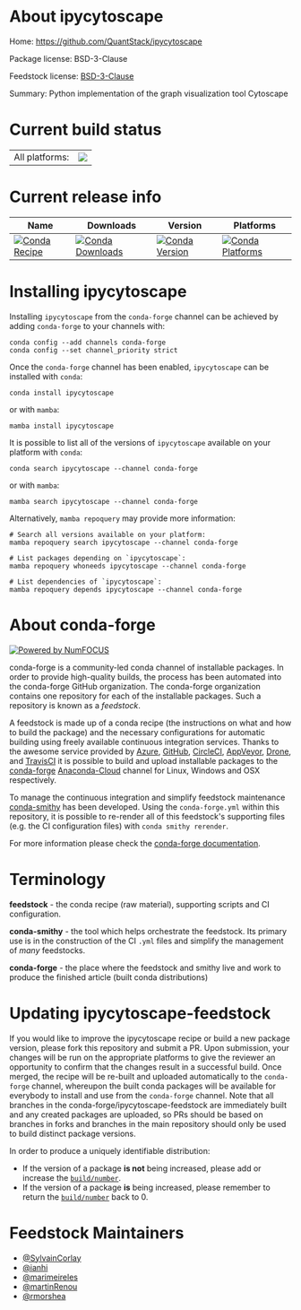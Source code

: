 About ipycytoscape
==================

Home: https://github.com/QuantStack/ipycytoscape

Package license: BSD-3-Clause

Feedstock license: [BSD-3-Clause](https://github.com/conda-forge/ipycytoscape-feedstock/blob/main/LICENSE.txt)

Summary: Python implementation of the graph visualization tool Cytoscape

Current build status
====================


<table><tr><td>All platforms:</td>
    <td>
      <a href="https://dev.azure.com/conda-forge/feedstock-builds/_build/latest?definitionId=9243&branchName=main">
        <img src="https://dev.azure.com/conda-forge/feedstock-builds/_apis/build/status/ipycytoscape-feedstock?branchName=main">
      </a>
    </td>
  </tr>
</table>

Current release info
====================

| Name | Downloads | Version | Platforms |
| --- | --- | --- | --- |
| [![Conda Recipe](https://img.shields.io/badge/recipe-ipycytoscape-green.svg)](https://anaconda.org/conda-forge/ipycytoscape) | [![Conda Downloads](https://img.shields.io/conda/dn/conda-forge/ipycytoscape.svg)](https://anaconda.org/conda-forge/ipycytoscape) | [![Conda Version](https://img.shields.io/conda/vn/conda-forge/ipycytoscape.svg)](https://anaconda.org/conda-forge/ipycytoscape) | [![Conda Platforms](https://img.shields.io/conda/pn/conda-forge/ipycytoscape.svg)](https://anaconda.org/conda-forge/ipycytoscape) |

Installing ipycytoscape
=======================

Installing `ipycytoscape` from the `conda-forge` channel can be achieved by adding `conda-forge` to your channels with:

```
conda config --add channels conda-forge
conda config --set channel_priority strict
```

Once the `conda-forge` channel has been enabled, `ipycytoscape` can be installed with `conda`:

```
conda install ipycytoscape
```

or with `mamba`:

```
mamba install ipycytoscape
```

It is possible to list all of the versions of `ipycytoscape` available on your platform with `conda`:

```
conda search ipycytoscape --channel conda-forge
```

or with `mamba`:

```
mamba search ipycytoscape --channel conda-forge
```

Alternatively, `mamba repoquery` may provide more information:

```
# Search all versions available on your platform:
mamba repoquery search ipycytoscape --channel conda-forge

# List packages depending on `ipycytoscape`:
mamba repoquery whoneeds ipycytoscape --channel conda-forge

# List dependencies of `ipycytoscape`:
mamba repoquery depends ipycytoscape --channel conda-forge
```


About conda-forge
=================

[![Powered by
NumFOCUS](https://img.shields.io/badge/powered%20by-NumFOCUS-orange.svg?style=flat&colorA=E1523D&colorB=007D8A)](https://numfocus.org)

conda-forge is a community-led conda channel of installable packages.
In order to provide high-quality builds, the process has been automated into the
conda-forge GitHub organization. The conda-forge organization contains one repository
for each of the installable packages. Such a repository is known as a *feedstock*.

A feedstock is made up of a conda recipe (the instructions on what and how to build
the package) and the necessary configurations for automatic building using freely
available continuous integration services. Thanks to the awesome service provided by
[Azure](https://azure.microsoft.com/en-us/services/devops/), [GitHub](https://github.com/),
[CircleCI](https://circleci.com/), [AppVeyor](https://www.appveyor.com/),
[Drone](https://cloud.drone.io/welcome), and [TravisCI](https://travis-ci.com/)
it is possible to build and upload installable packages to the
[conda-forge](https://anaconda.org/conda-forge) [Anaconda-Cloud](https://anaconda.org/)
channel for Linux, Windows and OSX respectively.

To manage the continuous integration and simplify feedstock maintenance
[conda-smithy](https://github.com/conda-forge/conda-smithy) has been developed.
Using the ``conda-forge.yml`` within this repository, it is possible to re-render all of
this feedstock's supporting files (e.g. the CI configuration files) with ``conda smithy rerender``.

For more information please check the [conda-forge documentation](https://conda-forge.org/docs/).

Terminology
===========

**feedstock** - the conda recipe (raw material), supporting scripts and CI configuration.

**conda-smithy** - the tool which helps orchestrate the feedstock.
                   Its primary use is in the construction of the CI ``.yml`` files
                   and simplify the management of *many* feedstocks.

**conda-forge** - the place where the feedstock and smithy live and work to
                  produce the finished article (built conda distributions)


Updating ipycytoscape-feedstock
===============================

If you would like to improve the ipycytoscape recipe or build a new
package version, please fork this repository and submit a PR. Upon submission,
your changes will be run on the appropriate platforms to give the reviewer an
opportunity to confirm that the changes result in a successful build. Once
merged, the recipe will be re-built and uploaded automatically to the
`conda-forge` channel, whereupon the built conda packages will be available for
everybody to install and use from the `conda-forge` channel.
Note that all branches in the conda-forge/ipycytoscape-feedstock are
immediately built and any created packages are uploaded, so PRs should be based
on branches in forks and branches in the main repository should only be used to
build distinct package versions.

In order to produce a uniquely identifiable distribution:
 * If the version of a package **is not** being increased, please add or increase
   the [``build/number``](https://docs.conda.io/projects/conda-build/en/latest/resources/define-metadata.html#build-number-and-string).
 * If the version of a package **is** being increased, please remember to return
   the [``build/number``](https://docs.conda.io/projects/conda-build/en/latest/resources/define-metadata.html#build-number-and-string)
   back to 0.

Feedstock Maintainers
=====================

* [@SylvainCorlay](https://github.com/SylvainCorlay/)
* [@ianhi](https://github.com/ianhi/)
* [@marimeireles](https://github.com/marimeireles/)
* [@martinRenou](https://github.com/martinRenou/)
* [@rmorshea](https://github.com/rmorshea/)

